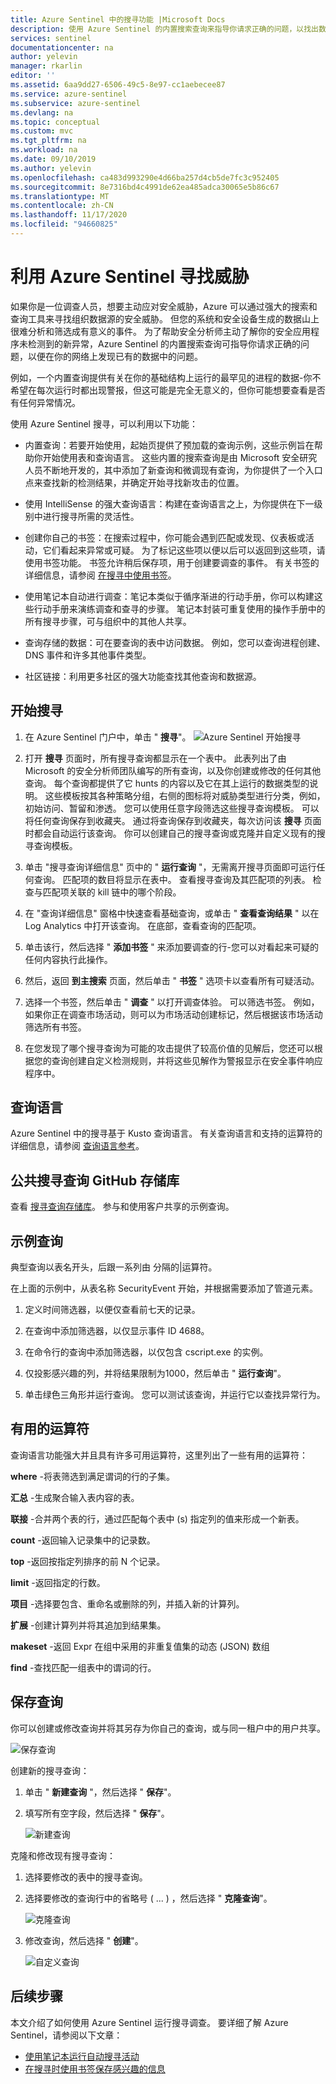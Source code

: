 ```yaml
---
title: Azure Sentinel 中的搜寻功能 |Microsoft Docs
description: 使用 Azure Sentinel 的内置搜索查询来指导你请求正确的问题，以找出数据中的问题。
services: sentinel
documentationcenter: na
author: yelevin
manager: rkarlin
editor: ''
ms.assetid: 6aa9dd27-6506-49c5-8e97-cc1aebecee87
ms.service: azure-sentinel
ms.subservice: azure-sentinel
ms.devlang: na
ms.topic: conceptual
ms.custom: mvc
ms.tgt_pltfrm: na
ms.workload: na
ms.date: 09/10/2019
ms.author: yelevin
ms.openlocfilehash: ca483d993290e4d66ba257d4cb5de7fc3c952405
ms.sourcegitcommit: 8e7316bd4c4991de62ea485adca30065e5b86c67
ms.translationtype: MT
ms.contentlocale: zh-CN
ms.lasthandoff: 11/17/2020
ms.locfileid: "94660825"
---
```

# <a name="hunt-for-threats-with-azure-sentinel"></a>利用 Azure Sentinel 寻找威胁

如果你是一位调查人员，想要主动应对安全威胁，Azure 可以通过强大的搜索和查询工具来寻找组织数据源的安全威胁。 但您的系统和安全设备生成的数据山上很难分析和筛选成有意义的事件。 为了帮助安全分析师主动了解你的安全应用程序未检测到的新异常，Azure Sentinel 的内置搜索查询可指导你请求正确的问题，以便在你的网络上发现已有的数据中的问题。 

例如，一个内置查询提供有关在你的基础结构上运行的最罕见的进程的数据-你不希望在每次运行时都出现警报，但这可能是完全无意义的，但你可能想要查看是否有任何异常情况。 



使用 Azure Sentinel 搜寻，可以利用以下功能：

- 内置查询：若要开始使用，起始页提供了预加载的查询示例，这些示例旨在帮助你开始使用表和查询语言。 这些内置的搜索查询是由 Microsoft 安全研究人员不断地开发的，其中添加了新查询和微调现有查询，为你提供了一个入口点来查找新的检测结果，并确定开始寻找新攻击的位置。 

- 使用 IntelliSense 的强大查询语言：构建在查询语言之上，为你提供在下一级别中进行搜寻所需的灵活性。

- 创建你自己的书签：在搜索过程中，你可能会遇到匹配或发现、仪表板或活动，它们看起来异常或可疑。 为了标记这些项以便以后可以返回到这些项，请使用书签功能。 书签允许稍后保存项，用于创建要调查的事件。 有关书签的详细信息，请参阅 [在搜寻中使用书签](hunting.md)。
- 使用笔记本自动进行调查：笔记本类似于循序渐进的行动手册，你可以构建这些行动手册来演练调查和查寻的步骤。  笔记本封装可重复使用的操作手册中的所有搜寻步骤，可与组织中的其他人共享。 
- 查询存储的数据：可在要查询的表中访问数据。 例如，您可以查询进程创建、DNS 事件和许多其他事件类型。

- 社区链接：利用更多社区的强大功能查找其他查询和数据源。
 
## <a name="get-started-hunting"></a>开始搜寻

1. 在 Azure Sentinel 门户中，单击 " **搜寻**"。
  ![Azure Sentinel 开始搜寻](media/tutorial-hunting/hunting-start.png)

2. 打开 **搜寻** 页面时，所有搜寻查询都显示在一个表中。 此表列出了由 Microsoft 的安全分析师团队编写的所有查询，以及你创建或修改的任何其他查询。 每个查询都提供了它 hunts 的内容以及它在其上运行的数据类型的说明。 这些模板按其各种策略分组，右侧的图标将对威胁类型进行分类，例如，初始访问、暂留和渗透。 您可以使用任意字段筛选这些搜寻查询模板。 可以将任何查询保存到收藏夹。 通过将查询保存到收藏夹，每次访问该 **搜寻** 页面时都会自动运行该查询。 你可以创建自己的搜寻查询或克隆并自定义现有的搜寻查询模板。 
 
2. 单击 "搜寻查询详细信息" 页中的 " **运行查询** "，无需离开搜寻页面即可运行任何查询。  匹配项的数目将显示在表中。 查看搜寻查询及其匹配项的列表。 检查与匹配项关联的 kill 链中的哪个阶段。

3. 在 "查询详细信息" 窗格中快速查看基础查询，或单击 " **查看查询结果** " 以在 Log Analytics 中打开该查询。 在底部，查看查询的匹配项。

4.    单击该行，然后选择 " **添加书签** " 来添加要调查的行-您可以对看起来可疑的任何内容执行此操作。 

5. 然后，返回 **到主搜索** 页面，然后单击 " **书签** " 选项卡以查看所有可疑活动。 

6. 选择一个书签，然后单击 " **调查** " 以打开调查体验。 可以筛选书签。 例如，如果你正在调查市场活动，则可以为市场活动创建标记，然后根据该市场活动筛选所有书签。

1. 在您发现了哪个搜寻查询为可能的攻击提供了较高价值的见解后，您还可以根据您的查询创建自定义检测规则，并将这些见解作为警报显示在安全事件响应程序中。

 

## <a name="query-language"></a>查询语言 

Azure Sentinel 中的搜寻基于 Kusto 查询语言。 有关查询语言和支持的运算符的详细信息，请参阅 [查询语言参考](../azure-monitor/log-query/get-started-queries.md)。

## <a name="public-hunting-query-github-repository"></a>公共搜寻查询 GitHub 存储库

查看 [搜寻查询存储库](https://github.com/Azure/Orion)。 参与和使用客户共享的示例查询。

 

## <a name="sample-query"></a>示例查询

典型查询以表名开头，后跟一系列由  分隔的\|运算符。

在上面的示例中，从表名称 SecurityEvent 开始，并根据需要添加了管道元素。

1. 定义时间筛选器，以便仅查看前七天的记录。

2. 在查询中添加筛选器，以仅显示事件 ID 4688。

3. 在命令行的查询中添加筛选器，以仅包含 cscript.exe 的实例。

4. 仅投影感兴趣的列，并将结果限制为1000，然后单击 " **运行查询**"。
5. 单击绿色三角形并运行查询。 您可以测试该查询，并运行它以查找异常行为。

## <a name="useful-operators"></a>有用的运算符

查询语言功能强大并且具有许多可用运算符，这里列出了一些有用的运算符：

**where** -将表筛选到满足谓词的行的子集。

**汇总** -生成聚合输入表内容的表。

**联接** -合并两个表的行，通过匹配每个表中 (s) 指定列的值来形成一个新表。

**count** -返回输入记录集中的记录数。

**top** -返回按指定列排序的前 N 个记录。

**limit** -返回指定的行数。

**项目** -选择要包含、重命名或删除的列，并插入新的计算列。

**扩展** -创建计算列并将其追加到结果集。

**makeset** -返回 Expr 在组中采用的非重复值集的动态 (JSON) 数组

**find** -查找匹配一组表中的谓词的行。

## <a name="save-a-query"></a>保存查询

你可以创建或修改查询并将其另存为你自己的查询，或与同一租户中的用户共享。

   ![保存查询](./media/tutorial-hunting/save-query.png)

创建新的搜寻查询：

1. 单击 " **新建查询** "，然后选择 " **保存**"。
2. 填写所有空字段，然后选择 " **保存**"。

   ![新建查询](./media/tutorial-hunting/new-query.png)

克隆和修改现有搜寻查询：

1. 选择要修改的表中的搜寻查询。
2. 选择要修改的查询行中的省略号 ( ... ) ，然后选择 " **克隆查询**"。

   ![克隆查询](./media/tutorial-hunting/clone-query.png)
 

3. 修改查询，然后选择 " **创建**"。

   ![自定义查询](./media/tutorial-hunting/custom-query.png)

## <a name="next-steps"></a>后续步骤
本文介绍了如何使用 Azure Sentinel 运行搜寻调查。 要详细了解 Azure Sentinel，请参阅以下文章：


- [使用笔记本运行自动搜寻活动](notebooks.md)
- [在搜寻时使用书签保存感兴趣的信息](bookmarks.md)